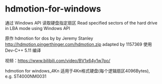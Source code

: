 # hdmotion-for-windows
通过 Windows API 读取硬盘指定扇区  Read specified sectors of the hard drive in LBA mode using Windows API

原作 hdmotion for dos by by Jeremy Stanley
http://hdmotion.pingerthinger.com/hdmotion.zip
adapted by 1157369
使用 Dev-C++ 5.11 编译

视频：https://www.bilibili.com/video/BV1x64y1w7po/

hdmotion for windows_4Kn 适用于4Kn格式硬盘(每个逻辑扇区4096Bytes), e.g. ST4000NM0031
